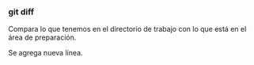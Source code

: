 ### git diff
Compara lo que tenemos en el directorio de trabajo con lo que está en el área de preparación.

Se agrega nueva línea.